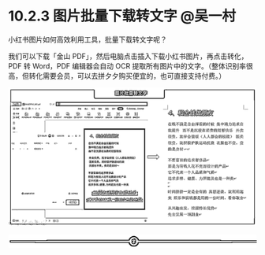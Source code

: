 # 10.2.3 图片批量下载转文字 @吴一村

小红书图片如何高效利用工具，批量下载转文字呢？

我们可以下载「金山 PDF」，然后电脑点击插入下载小红书图片，再点击转化，PDF 转 Word，PDF 编辑器会自动 OCR 提取所有图片中的文字。（整体识别率很高，但转化需要会员，可以去拼夕夕购买便宜的，也可直接支持付费。）

![](img/89ba2e8ada2e4e6b201577fc4dbe7209.png)

![](img/f5f11c405b1ebfa42488ca1035ca05ad.png)